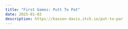 ```yaml
---
title: "First Games: Putt To Pat" 
date: 2025-01-03
description: https://kasson-davis.itch.io/put-to-par
---
```

